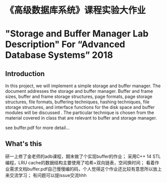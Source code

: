 # 《高级数据库系统》课程实验大作业
# "Storage and Buffer Manager Lab Description" For “Advanced Database Systems” 2018

## Introduction
In this project, we will implement a simple storage and buffer manager. The document
addresses the storage and buffer manager. Buffer and frame sizes, buffer and frame
storage structures, page formats, page storage structures, file formats, buffering
techniques, hashing techniques, file storage structures, and interface functions for the
disk space and buffer modules will be discussed . The particular technique is chosen
from the material covered in class that are relevant to buffer and storage manager.

see buffer.pdf for more detail...

## What's this
研一上修了金老师的adb课程，期末做了个实现buffer的作业；
采用C++ 14 STL编程，LRU cache的数据结构主要使用了哈希+双向链表，空间换时间；
看着作业需求文档buffer.pdf自己慢慢编的码，个人觉得这个作业还比较有意思所以放上来交流学习；
有问题可以提issue交流hhh
